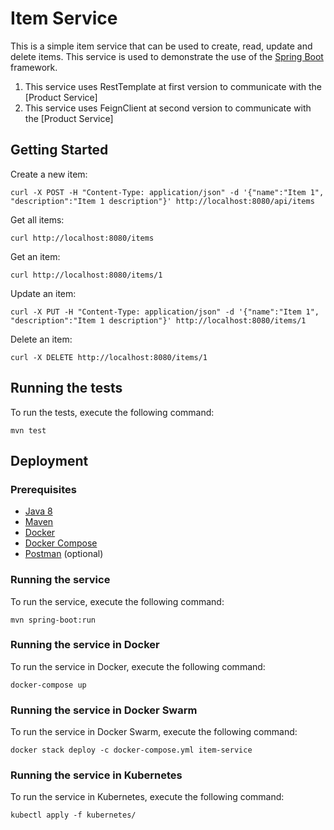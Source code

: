 # Item Service

This is a simple item service that can be used to create, read, update and delete items.
This service is used to demonstrate the use of the [Spring Boot](https://spring.io/projects/spring-boot) framework.
1. This service uses RestTemplate at first version to communicate with the [Product Service]
2. This service uses FeignClient at second version to communicate with the [Product Service]

## Getting Started

Create a new item:

    curl -X POST -H "Content-Type: application/json" -d '{"name":"Item 1", "description":"Item 1 description"}' http://localhost:8080/api/items

Get all items:
    
    curl http://localhost:8080/items

Get an item:
    
    curl http://localhost:8080/items/1

Update an item:
        
    curl -X PUT -H "Content-Type: application/json" -d '{"name":"Item 1", "description":"Item 1 description"}' http://localhost:8080/items/1

Delete an item:
                
    curl -X DELETE http://localhost:8080/items/1   

## Running the tests

To run the tests, execute the following command:

    mvn test

## Deployment

### Prerequisites

* [Java 8](https://www.oracle.com/technetwork/java/javase/downloads/jdk8-downloads-2133151.html)
* [Maven](https://maven.apache.org/)
* [Docker](https://www.docker.com/)
* [Docker Compose](https://docs.docker.com/compose/)
* [Postman](https://www.getpostman.com/) (optional)

### Running the service

To run the service, execute the following command:

    mvn spring-boot:run

### Running the service in Docker

To run the service in Docker, execute the following command:

    docker-compose up

### Running the service in Docker Swarm

To run the service in Docker Swarm, execute the following command:

    docker stack deploy -c docker-compose.yml item-service

### Running the service in Kubernetes

To run the service in Kubernetes, execute the following command:

    kubectl apply -f kubernetes/

